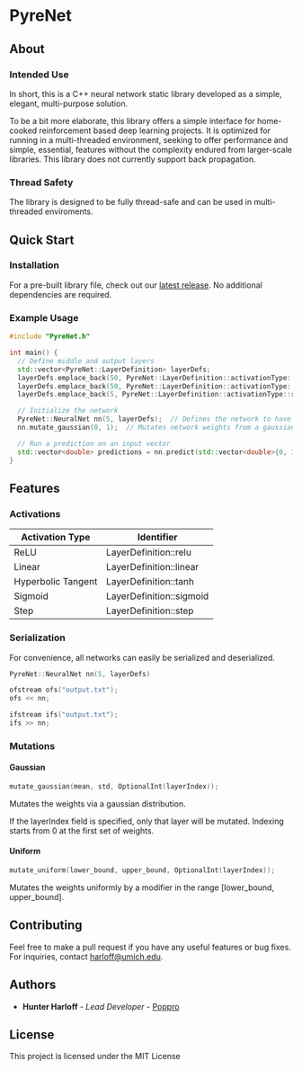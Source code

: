 # PyreNet
## About
### Intended Use
In short, this is a C++ neural network static library developed as a simple, elegant, multi-purpose solution.

To be a bit more elaborate, this library offers a simple interface for home-cooked reinforcement based deep learning projects. It is optimized for running in a multi-threaded environment, seeking to offer performance and simple, essential, features without the complexity endured from larger-scale libraries. This library does not currently support back propagation.

### Thread Safety
The library is designed to be fully thread-safe and can be used in multi-threaded enviroments.

## Quick Start

### Installation

For a pre-built library file, check out our [latest release](https://github.com/Poppro/PyreNet/releases/latest).
No additional dependencies are required.

### Example Usage

```c++
#include "PyreNet.h"

int main() {
  // Define middle and output layers
  std::vector<PyreNet::LayerDefinition> layerDefs;
  layerDefs.emplace_back(50, PyreNet::LayerDefinition::activationType::relu);  // Middle (50 nodes)
  layerDefs.emplace_back(50, PyreNet::LayerDefinition::activationType::sigmoid);  // Middle (50 nodes)
  layerDefs.emplace_back(5, PyreNet::LayerDefinition::activationType::relu);  // Output (5 nodes)

  // Initialize the network
  PyreNet::NeuralNet nn(5, layerDefs);  // Defines the network to have an input size of 5
  nn.mutate_gaussian(0, 1);  // Mutates network weights from a gaussian sample with mean 0, standard deviation 1

  // Run a prediction on an input vector
  std::vector<double> predictions = nn.predict(std::vector<double>{0, 1, 2, 3, 4});
}
```

## Features

### Activations

| Activation Type          |    Identifier    |
| ------------- | ------------- |
| ReLU          |   LayerDefinition::relu   |
| Linear          |   LayerDefinition::linear   |
| Hyperbolic Tangent          |   LayerDefinition::tanh   |
| Sigmoid          |   LayerDefinition::sigmoid   |
| Step          |   LayerDefinition::step   |

### Serialization
For convenience, all networks can easily be serialized and deserialized.
```c++
PyreNet::NeuralNet nn(5, layerDefs)

ofstream ofs("output.txt");
ofs << nn;

ifstream ifs("output.txt");
ifs >> nn;
```

### Mutations
#### Gaussian
```c++
mutate_gaussian(mean, std, OptionalInt(layerIndex));
```
Mutates the weights via a gaussian distribution.

If the layerIndex field is specified, only that layer will be mutated.
Indexing starts from 0 at the first set of weights.

#### Uniform
```c++
mutate_uniform(lower_bound, upper_bound, OptionalInt(layerIndex));
```

Mutates the weights uniformly by a modifier in the range [lower_bound, upper_bound].


## Contributing

Feel free to make a pull request if you have any useful features or bug fixes.
For inquiries, contact harloff@umich.edu.

## Authors

* **Hunter Harloff** - *Lead Developer* - [Poppro](https://github.com/Poppro)

## License

This project is licensed under the MIT License
